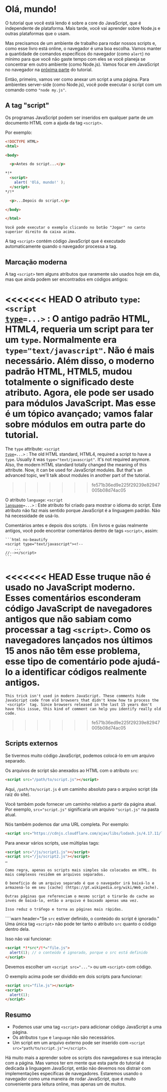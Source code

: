 # Olá, mundo!

O tutorial que você está lendo é sobre a core do JavaScript, que é independente de plataforma. Mais tarde, você vai aprender sobre Node.js e outras plataformas que o usam.

Mas precisamos de um ambiente de trabalho para rodar nossos scripts e, como esse livro está online, o navegador é uma boa escolha. Vamos manter a quantidade de comandos específicos do navegador (como `alert`) no mínimo para que você não gaste tempo com eles se você planeja se concentrar em outro ambiente (como Node.js). Vamos focar em JavaScript no navegador na [próxima parte](/ui) do tutorial.

Então, primeiro, vamos ver como anexar um script a uma página. Para ambientes server-side (como Node.js), você pode executar o script com um comando como `"node my.js"`.


## A tag "script"

Os programas JavaScript podem ser inseridos em qualquer parte de um documento HTML com a ajuda da tag `<script>`.

Por exemplo:

```html run height=100
<!DOCTYPE HTML>
<html>

<body>

  <p>Antes do script...</p>

*!*
  <script>
    alert( 'Olá, mundo!' );
  </script>
*/!*

  <p>...Depois do script.</p>

</body>

</html>
```

```online
Você pode executar o exemplo clicando no botão "Jogar" no canto superior direito da caixa acima.
```

A tag `<script>` contém código JavaScript que é executado automaticamente quando o navegador processa a tag.


## Marcação moderna

A tag `<script>` tem alguns atributos que raramente são usados hoje em dia, mas que ainda podem ser encontrados em códigos antigos:

<<<<<<< HEAD
O atributo `type`: <code>&lt;script <u>type</u>=...&gt;</code>
: O antigo padrão HTML, HTML4, requeria um script para ter um `type`. Normalmente era `type="text/javascript"`. Não é mais necessário. Além disso, o moderno padrão HTML, HTML5, mudou totalmente o significado deste atributo. Agora, ele pode ser usado para módulos JavaScript. Mas esse é um tópico avançado; vamos falar sobre módulos em outra parte do tutorial. 
=======
The `type` attribute: <code>&lt;script <u>type</u>=...&gt;</code>
: The old HTML standard, HTML4, required a script to have a `type`. Usually it was `type="text/javascript"`. It's not required anymore. Also, the modern HTML standard totally changed the meaning of this attribute. Now, it can be used for JavaScript modules. But that's an advanced topic, we'll talk about modules in another part of the tutorial.
>>>>>>> fe571b36ed9e225f29239e82947005b08d74ac05

O atributo `language`: <code>&lt;script <u>language</u>=...&gt;</code>
: Este atributo foi criado para mostrar o idioma do script. Este atributo não faz mais sentido porque JavaScript é a linguagem padrão. Não há necessidade de usá-lo.

Comentários antes e depois dos scripts.
: Em livros e guias realmente antigos, você pode encontrar comentários dentro de tags `<script>`, assim:

    ```html no-beautify
    <script type="text/javascript"><!--
        ...
    //--></script>
    ```

<<<<<<< HEAD
    Esse truque não é usado no JavaScript moderno. Esses comentários esconderam código JavaScript de navegadores antigos que não sabiam como processar a tag `<script>`. Como os navegadores lançados nos últimos 15 anos não têm esse problema, esse tipo de comentário pode ajudá-lo a identificar códigos realmente antigos.
=======
    This trick isn't used in modern JavaScript. These comments hide JavaScript code from old browsers that didn't know how to process the `<script>` tag. Since browsers released in the last 15 years don't have this issue, this kind of comment can help you identify really old code.
>>>>>>> fe571b36ed9e225f29239e82947005b08d74ac05


## Scripts externos

Se tivermos muito código JavaScript, podemos colocá-lo em um arquivo separado.

Os arquivos de script são anexados ao HTML com o atributo `src`:

```html
<script src="/path/to/script.js"></script>
```

Aqui, `/path/to/script.js` é um caminho absoluto para o arquivo script (da raiz do site).

Você também pode fornecer um caminho relativo a partir da página atual. Por exemplo, `src="script.js"` significaria um arquivo `"script.js"` na pasta atual.

Nós também podemos dar uma URL completa. Por exemplo:

```html
<script src="https://cdnjs.cloudflare.com/ajax/libs/lodash.js/4.17.11/lodash.js"></script>
```

Para anexar vários scripts, use múltiplas tags:

```html
<script src="/js/script1.js"></script>
<script src="/js/script2.js"></script>
…
```

```smart
Como regra, apenas os scripts mais simples são colocados em HTML. Os mais complexos residem em arquivos separados.

O benefício de um arquivo separado é que o navegador irá baixá-lo e armazená-lo em seu [cache] (https://pt.wikipedia.org/wiki/Web_cache).

Outras páginas que referenciam o mesmo script o tirarão do cache ao invés de baixá-lo, então o arquivo é baixado apenas uma vez.

Isso reduz o tráfego e torna as páginas mais rápidas.

```

````warn header="Se `src` estiver definido, o conteúdo do script é ignorado."
Uma única tag `<script>` não pode ter tanto o atributo `src` quanto o código dentro dela.

Isso não vai funcionar:

```html
<script *!*src*/!*="file.js">
  alert(1); // o conteúdo é ignorado, porque o src está definido
</script>
```

Devemos escolher um `<script src="...">` ou um `<script>` com código.

O exemplo acima pode ser dividido em dois scripts para funcionar:

```html
<script src="file.js"></script>
<script>
  alert(1);
</script>
```

## Resumo

- Podemos usar uma tag `<script>` para adicionar código JavaScript a uma página.
- Os atributos `type` e `language` não são necessários.
- Um script em um arquivo externo pode ser inserido com `<script src="path/to/script.js"></script>`.


Há muito mais a aprender sobre os scripts dos navegadores e sua interação com a página. Mas vamos ter em mente que esta parte do tutorial é dedicada à linguagem JavaScript, então não devemos nos distrair com implementações específicas de navegadores. Estaremos usando o navegador como uma maneira de rodar JavaScript, que é muito conveniente para leitura online, mas apenas um de muitos.

